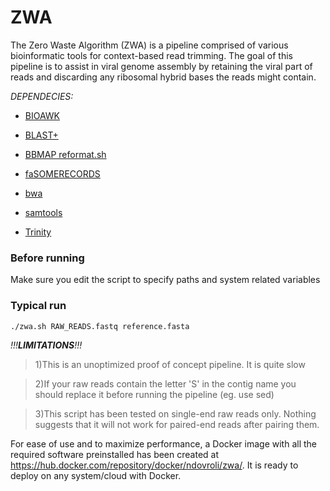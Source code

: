 # ZWA

The Zero Waste Algorithm (ZWA) is a pipeline comprised of various bioinformatic tools for context-based read trimming. The goal of this pipeline is to assist in viral genome assembly by retaining the viral part of reads and discarding any ribosomal hybrid bases the reads might contain. 



_DEPENDECIES:_

- [BIOAWK](https://github.com/lh3/bioawk)

- [BLAST+](https://www.ncbi.nlm.nih.gov/books/NBK279690/)

- [BBMAP reformat.sh](https://jgi.doe.gov/data-and-tools/bbtools/bb-tools-user-guide/bbmap-guide/)

- [faSOMERECORDS](https://github.com/santiagosnchez/faSomeRecords)

- [bwa](http://bio-bwa.sourceforge.net/)

- [samtools](http://www.htslib.org/)

- [Trinity](https://github.com/trinityrnaseq/trinityrnaseq/wiki)



### Before running
Make sure you edit the script to specify paths and system related variables


### Typical run

` ./zwa.sh RAW_READS.fastq reference.fasta `




_!!!**LIMITATIONS**!!!_

> 1)This is an unoptimized proof of concept pipeline. It is quite slow

> 2)If your raw reads contain the letter 'S' in the contig name you should replace it before running the pipeline (eg. use sed)

> 3)This script has been tested on single-end raw reads only. Nothing suggests that it will not work for paired-end reads after pairing them.


For ease of use and to maximize performance, a Docker image with all the required software preinstalled has been created at https://hub.docker.com/repository/docker/ndovroli/zwa/. It is ready to deploy on any system/cloud with Docker.


